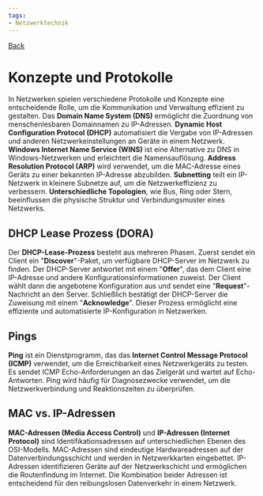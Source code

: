 ```yaml
---
tags:
- Netzwerktechnik
---
```

[Back](Uebersicht%20der%20Netzwerktechnik%20Themen.md)
# Konzepte und Protokolle
In Netzwerken spielen verschiedene Protokolle und Konzepte eine entscheidende Rolle, um die Kommunikation und Verwaltung effizient zu gestalten. Das **Domain Name System (DNS)** ermöglicht die Zuordnung von menschenlesbaren Domainnamen zu IP-Adressen. **Dynamic Host Configuration Protocol (DHCP)** automatisiert die Vergabe von IP-Adressen und anderen Netzwerkeinstellungen an Geräte in einem Netzwerk. **Windows Internet Name Service (WINS)** ist eine Alternative zu DNS in Windows-Netzwerken und erleichtert die Namensauflösung. **Address Resolution Protocol (ARP)** wird verwendet, um die MAC-Adresse eines Geräts zu einer bekannten IP-Adresse abzubilden. **Subnetting** teilt ein IP-Netzwerk in kleinere Subnetze auf, um die Netzwerkeffizienz zu verbessern. **Unterschiedliche Topologien**, wie Bus, Ring oder Stern, beeinflussen die physische Struktur und Verbindungsmuster eines Netzwerks.

## DHCP Lease Prozess (DORA)
Der **DHCP-Lease-Prozess** besteht aus mehreren Phasen. Zuerst sendet ein Client ein "**Discover**"-Paket, um verfügbare DHCP-Server im Netzwerk zu finden. Der DHCP-Server antwortet mit einem "**Offer**", das dem Client eine IP-Adresse und andere Konfigurationsinformationen zuweist. Der Client wählt dann die angebotene Konfiguration aus und sendet eine "**Request**"-Nachricht an den Server. Schließlich bestätigt der DHCP-Server die Zuweisung mit einem "**Acknowledge**". Dieser Prozess ermöglicht eine effiziente und automatisierte IP-Konfiguration in Netzwerken.

## Pings
**Ping** ist ein Dienstprogramm, das das **Internet Control Message Protocol (ICMP)** verwendet, um die Erreichbarkeit eines Netzwerkgeräts zu testen. Es sendet ICMP Echo-Anforderungen an das Zielgerät und wartet auf Echo-Antworten. Ping wird häufig für Diagnosezwecke verwendet, um die Netzwerkverbindung und Reaktionszeiten zu überprüfen.

## MAC vs. IP-Adressen
**MAC-Adressen (Media Access Control)** und **IP-Adressen (Internet Protocol)** sind Identifikationsadressen auf unterschiedlichen Ebenen des OSI-Modells. MAC-Adressen sind eindeutige Hardwareadressen auf der Datenverbindungsschicht und werden in Netzwerkkarten eingebettet. IP-Adressen identifizieren Geräte auf der Netzwerkschicht und ermöglichen die Routenfindung im Internet. Die Kombination beider Adressen ist entscheidend für den reibungslosen Datenverkehr in einem Netzwerk.